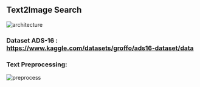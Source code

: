 ## Text2Image Search

![architecture](https://github.com/hishamp3/Text2Image/assets/101292796/6c795053-6739-42df-9b87-3710e32fc08d)

### Dataset ADS-16 : https://www.kaggle.com/datasets/groffo/ads16-dataset/data

### Text Preprocessing:
![preprocess](https://github.com/hishamp3/Text2Image/assets/101292796/c8ef7343-a32e-40d1-995e-6b212b2c9551)
